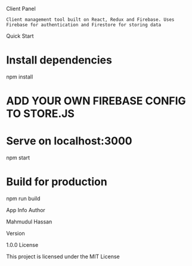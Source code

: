 Client Panel

    Client management tool built on React, Redux and Firebase. Uses Firebase for authentication and Firestore for storing data

Quick Start

# Install dependencies
npm install

# ADD YOUR OWN FIREBASE CONFIG TO STORE.JS

# Serve on localhost:3000
npm start

# Build for production
npm run build

App Info
Author

Mahmudul Hassan

Version

1.0.0
License

This project is licensed under the MIT License
